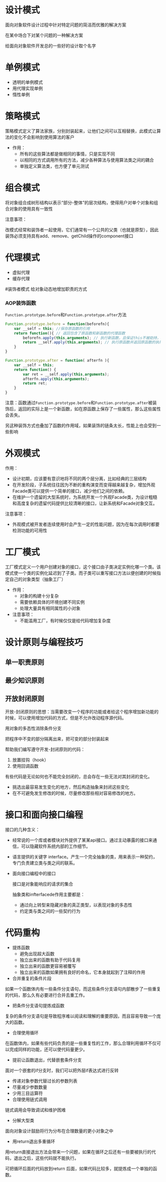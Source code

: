 # 设计模式
面向对象软件设计过程中针对特定问题的简洁而优雅的解决方案

在某中场合下对某个问题的一种解决方案

给面向对象软件开发总的一些好的设计取个名字
# 单例模式
 - 透明的单例模式
 - 用代理实现单例
 - 惰性单例

# 策略模式
策略模式定义了算法家族，分别封装起来，让他们之间可以互相替换，此模式让算法的变化不会影响到使用算法的客户

- 作用：
  * 所有的这些算法都是做相同的事情，只是实现不同
  * 以相同的方式调用所有的方法，减少各种算法与使用算法类之间的耦合
  * 单独定义算法类，也方便了单元测试

# 组合模式
将对象组合成树形结构以表示“部分-整体”的层次结构，使得用户对单个对象和组合对象的使用具有一致性

注意事项：

改模式经常和装饰者一起使用，它们通常有一个公共的父类（也就是原型），因此装饰必须支持具有add、remove、getChild操作的component接口
# 代理模式
 * 虚拟代理
 * 缓存代理

 #装饰者模式
给对象动态地增加职责的方式
### AOP装饰函数

`Function.prototype.before`和`Function.prototype.after`方法

```javascript
Function.prototype.before = function(beforefn){
    var __self = this; //保存原函数的引用
    return function(){ // 返回包含了原函数和新函数的代理函数
        beforefn.apply(this,arguments); // 执行新函数，且保证this不被劫持，新函数接受的参数也会被原封不动地传入原函数，新函数在原函数之前执行
        return __self.apply(this,arguments); // 执行原函数并返回原函数的执行结果，并且保证this不被劫持
    }
}

Function.prototype.after = function( afterfn ){
    var __self = this;
    return function() {
        var ret = __self.apply(this,arguments);
        afterfn.apply(this,arguments);
        return ret;
    }
}
```

注意：函数通过`Function.prototype.before`和`Function.prototype.after`被装饰后，返回的实际上是一个新函数，如在原函数上保存了一些属性，那么这些属性会丢失。

另这种装饰方式也叠加了函数的作用域，如果装饰的链条太长，性能上也会受到一些影响

# 外观模式

作用：
- 设计初期，应该要有意识地将不同的两个层分离，比如经典的三层结构
- 在开发阶段，子系统往往因为不断的重构演变而变得越来越复杂，增加外观Facade类可以提供一个简单的接口，减少他们之间的依赖。
- 在维护一个遗留的大型系统时，为系统开发一个外观Facade类，为设计粗糙和高度复杂的遗留代码提供比较清晰的接口，让新系统和Facade对象交互。

注意事项：

- 外观模式被开发者连续使用时会产生一定的性能问题，因为在每次调用时都要检测功能的可用性

# 工厂模式

工厂模式定义一个用户创建对象的接口，这个接口由子类决定实例化哪一个类。该模式使一个类的实例化延迟到了子类。而子类可以重写接口方法以便创建的时候指定自己的对象类型（抽象工厂）

- 作用：
    * 对象的构建十分复杂
    * 需要依赖具体的环境创建不同实例
    * 处理大量具有相同属性的小对象
- 注意事项：
    * 不能滥用工厂，有时候仅仅是给代码增加复杂度

# 设计原则与编程技巧

## 单一职责原则


## 最少知识原则
## 开放封闭原则

开放-封闭原则的思想：当需要改变一个程序的功能或者给这个程序增加新功能的时候，可以使用增加代码的方式，但是不允许改动程序源代码。

用对象的多态性消除条件分支

把程序中不变的部分隔离出来，把可变的部分封装起来

帮助我们编写遵守开发-封闭原则的代码：
 1. 放置挂钩（hook）
 2. 使用回调函数

 有些代码是无论如何也不能完全封闭的，总会存在一些无法对其封闭的变化。

 * 挑选出最容易发生变化的地方，然后构造抽象来封闭这些变化
 * 在不可避免发生修改的时候，尽量修改那些相对容易修改的地方。

# 接口和面向接口编程

接口的几种含义：
* 经常说的一个库或者模块对外提供了某某api接口。通过主动暴露的接口来通信，可以隐藏软件系统内部的工作细节。
* 语言提供的关键字 interface。产生一个完全抽象的类，用来表示一种契约，专门负责建立类与类之间的联系。
* 面向接口编程中的接口

  接口是对象能响应的请求的集合

  抽象类和infterfacede作用主要都是：
  * 通过向上转型来隐藏对象的真正类型，以表现对象的多态性
  * 约定类与类之间的一些契约行为

# 代码重构

* 提炼函数
  * 避免出现超大函数
  * 独立出来的函数有助于代码复用
  * 独立出来的函数更容易被覆写
  * 独立出来的函数如果拥有良好的命名，它本身就起到了注释的作用
* 合并重复的条件片段

如果一个函数体内有一些条件分支语句，而这些条件分支语句内部散步了一些重复的代码，那么久有必要进行合并去重工作。

* 把条件分支语句提炼成函数

复杂的条件分支语句是导致程序难以阅读和理解的重要原因，而且容易导致一个庞大的函数。

* 合理使用循环

在函数体内，如果有些代码负责的是一些重复性的工作，那么合理利用循环不仅可以完成同样的功能，还可以使代码量更少。

* 提前让函数退出，代替嵌套条件分支

面对一个嵌套的if分支时，我们可以把外层if表达式进行反转

* 传递对象参数代替过长的参数列表
* 尽量减少参数数量
* 少用三目运算符
* 合理使用链式调用

链式调用会导致调试和维护困难

* 分解大型类

面向对象设计鼓励将行为分布在合理数量的更小对象之中

* 用return退出多重循环

用return直接退出方法会带来一个问题，如果在循环之后还有一些要被执行的代码，退出之后，这些代码就不能执行。

可把循环后面的代码放到return 后面，如果代码比较多，就提炼成一个单独的函数。
